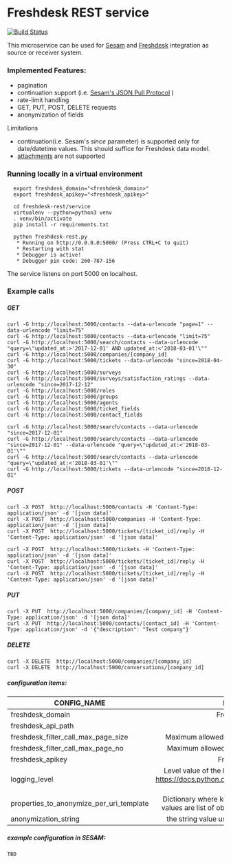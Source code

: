 # Freshdesk REST service
[![Build Status](https://travis-ci.org/sesam-community/freshdesk-rest.svg?branch=master)](https://travis-ci.org/sesam-community/freshdesk-rest)


This microservice can be used for [Sesam](https://docs.sesam.io/index.html) and [Freshdesk](https://developers.freshdesk.com/api/) integration as source or receiver system.

### Implemented Features:
* pagination
* continuation support (i.e. [Sesam's JSON Pull Protocol](https://docs.sesam.io/json-pull.html)  )
* rate-limit handling
* GET, PUT, POST, DELETE requests
* anonymization of fields


Limitations
* continuation(i.e. Sesam's _since_ parameter) is supported only for date/datetime values. This should suffice for Freshdesk data model.
* [attachments](https://developers.freshdesk.com/api/#attachments) are not supported

### Running locally in a virtual environment
```
  export freshdesk_domain="<freshdesk_domain>"
  export freshdesk_apikey="<freshdesk_apikey>"

  cd freshdesk-rest/service
  virtualenv --python=python3 venv
  . venv/bin/activate
  pip install -r requirements.txt

  python freshdesk-rest.py
   * Running on http://0.0.0.0:5000/ (Press CTRL+C to quit)
   * Restarting with stat
   * Debugger is active!
   * Debugger pin code: 260-787-156
```

The service listens on port 5000 on localhost.
### Example calls

##### GET
```
curl -G http://localhost:5000/contacts --data-urlencode "page=1" --data-urlencode "limit=75"
curl -G http://localhost:5000/contacts --data-urlencode "limit=75"
curl -G http://localhost:5000/search/contacts --data-urlencode "query=\"updated_at:>'2017-12-01' AND updated_at:<'2018-03-01'\""
curl -G http://localhost:5000/companies/[company_id]
curl -G http://localhost:5000/tickets --data-urlencode "since=2018-04-30"
curl -G http://localhost:5000/surveys
curl -G http://localhost:5000/surveys/satisfaction_ratings --data-urlencode "since=2017-12-12"
curl -G http://localhost:5000/roles
curl -G http://localhost:5000/groups
curl -G http://localhost:5000/agents
curl -G http://localhost:5000/ticket_fields
curl -G http://localhost:5000/contact_fields

curl -G http://localhost:5000/search/contacts --data-urlencode "since=2017-12-01"
curl -G http://localhost:5000/search/contacts --data-urlencode "since=2017-12-01" --data-urlencode "query=\"updated_at:<'2018-03-01'\""
curl -G http://localhost:5000/search/contacts --data-urlencode "query=\"updated_at:<'2018-03-01'\""
curl -G http://localhost:5000/tickets --data-urlencode "since=2018-12-01"
```
##### POST
```
curl -X POST  http://localhost:5000/contacts -H 'Content-Type: application/json' -d '[json data]'
curl -X POST  http://localhost:5000/companies -H 'Content-Type: application/json' -d '[json data]'
curl -X POST  http://localhost:5000/tickets/[ticket_id]/reply -H 'Content-Type: application/json' -d '[json data]'

curl -X POST  http://localhost:5000/tickets -H 'Content-Type: application/json' -d '[json data]'
curl -X POST  http://localhost:5000/tickets/[ticket_id]/reply -H 'Content-Type: application/json' -d '[json data]'
curl -X POST  http://localhost:5000/tickets/[ticket_id]/reply -H 'Content-Type: application/json' -d '[json data]'
```
#####  PUT
```
curl -X PUT  http://localhost:5000/companies/[company_id] -H 'Content-Type: application/json' -d '[json data]'
curl -X PUT  http://localhost:5000/contacts/[contact_id] -H 'Content-Type: application/json' -d '{"description": "Test company"}'
```

##### DELETE
```
curl -X DELETE  http://localhost:5000/companies/[company_id]
curl -X DELETE  http://localhost:5000/conversations/[company_id]
```


##### configuration items:
| CONFIG_NAME        | DESCRIPTION           | IS_REQUIRED  |DEFAULT_VALUE|
| -------------------|:---------------------:|:------------:|:-----------:|
| freshdesk_domain | Freshdesk domain  | yes | n/a |
| freshdesk_api_path | path for API | no | /api/v2/ |
| freshdesk_filter_call_max_page_size | Maximum allowed number of entities in a filter call | no | 30 |
| freshdesk_filter_call_max_page_no | Maximum allowed number of pages in a filter call | no | 10 |
| freshdesk_apikey | Freshdesk apikey | yes | n/a |
| logging_level | Level value of the logging level for the service (see https://docs.python.org/2/library/logging.html#logging-levels) | no | WARNING |
| properties_to_anonymize_per_uri_template | Dictionary where key are API calls URI template and values are list of object properties to be anonymized | no | {} |
| anonymization_string | the string value used for anonymization of values | no | * |

##### example configuration in SESAM:

```
TBD
```
